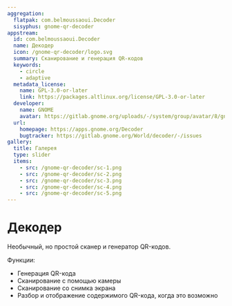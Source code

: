 ```yaml
---
aggregation:
  flatpak: com.belmoussaoui.Decoder
  sisyphus: gnome-qr-decoder
appstream:
  id: com.belmoussaoui.Decoder
  name: Декодер
  icon: /gnome-qr-decoder/logo.svg
  summary: Сканирование и генерация QR-кодов
  keywords:
    - circle
    - adaptive
  metadata_license:
    name: GPL-3.0-or-later
    link: https://packages.altlinux.org/license/GPL-3.0-or-later
  developer:
    name: GNOME
    avatar: https://gitlab.gnome.org/uploads/-/system/group/avatar/8/gnomelogo.png?width=48
  url:
    homepage: https://apps.gnome.org/Decoder
    bugtracker: https://gitlab.gnome.org/World/decoder/-/issues
gallery:
  title: Галерея
  type: slider
  items:
    - src: /gnome-qr-decoder/sc-1.png
    - src: /gnome-qr-decoder/sc-2.png
    - src: /gnome-qr-decoder/sc-3.png
    - src: /gnome-qr-decoder/sc-4.png
    - src: /gnome-qr-decoder/sc-5.png
---
```


# Декодер

Необычный, но простой сканер и генератор QR-кодов.

Функции:

- Генерация QR-кода
- Сканирование с помощью камеры
- Сканирование со снимка экрана
- Разбор и отображение содержимого QR-кода, когда это возможно

<AGWGallery />

<!--@include: @apps/_parts/install/content-repo.md-->
<!--@include: @apps/_parts/install/content-flatpak.md-->
